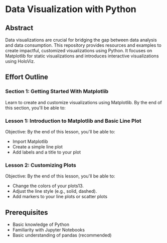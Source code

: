 # Data Visualization with Python


## Abstract

Data visualizations are crucial for bridging the gap between data analysis and data consumption. This repository provides resources and examples to create impactful, customized visualizations using Python. It focuses on Matplotlib for static visualizations and introduces interactive visualizations using HoloViz.

## Effort Outline

### Section 1: Getting Started With Matplotlib

Learn to create and customize visualizations using Matplotlib. By the end of this section, you'll be able to:

### Lesson 1: Introduction to Matplotlib and Basic Line Plot

Objective: By the end of this lesson, you'll be able to:
- Import Matplotlib
- Create a simple line plot
- Add labels and a title to your plot

### Lesson 2: Customizing Plots
Objective: By the end of this lesson, you'll be able to:
- Change the colors of your plots13.
- Adjust the line style (e.g., solid, dashed).
- Add markers to your line plots or scatter plots

## Prerequisites

- Basic knowledge of Python
- Familiarity with Jupyter Notebooks
- Basic understanding of pandas (recommended)

